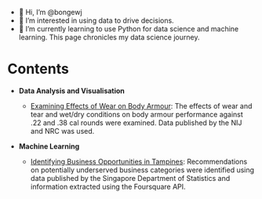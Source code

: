 - 👋 Hi, I’m @bongewj
- 👀 I’m interested in using data to drive decisions.
- 🌱 I’m currently learning to use Python for data science and machine learning. This page chronicles my data science journey.

# Contents

- **Data Analysis and Visualisation**
  - [Examining Effects of Wear on Body Armour](https://github.com/bongewj/BallisticTests/blob/main/BodyArmourWear.ipynb): The effects of wear and tear and wet/dry conditions on body armour performance against .22 and .38 cal rounds were examined. Data published by the NIJ and NRC was used. 
 
- **Machine Learning**
  - [Identifying Business Opportunities in Tampines](https://github.com/bongewj/Coursera_Capstone/blob/master/Capstone%20Final%20Report_v2.ipynb): Recommendations on potentially underserved business categories were identified using data published by the Singapore Department of Statistics and information extracted using the Foursquare API.
  
<!---
bongewj/bongewj is a ✨ special ✨ repository because its `README.md` (this file) appears on your GitHub profile.
You can click the Preview link to take a look at your changes.
--->
